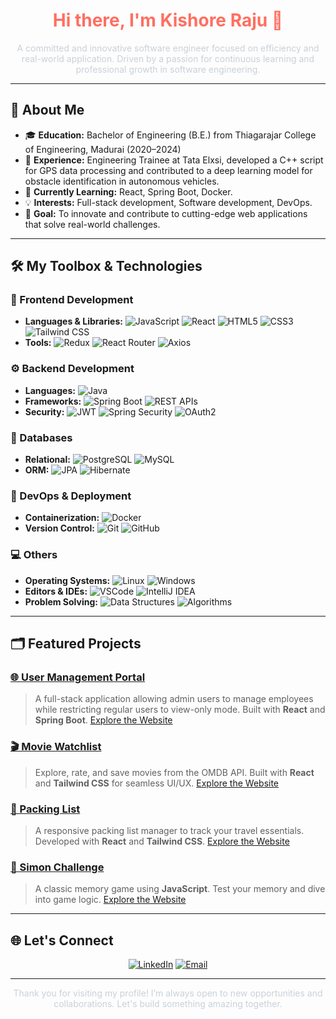 <h1 align="center" style="color: #ff6f61;">Hi there, I'm Kishore Raju 👋</h1>

<p align="center" style="color: #c9d1d9;">A committed and innovative software engineer focused on efficiency and real-world application. Driven by a passion for continuous learning and professional growth in software engineering.</p>



---

## 🚀 About Me
- 🎓 **Education:** Bachelor of Engineering (B.E.) from Thiagarajar College of Engineering, Madurai (2020–2024)
- 💼 **Experience:** Engineering Trainee at Tata Elxsi, developed a C++ script for GPS data processing and contributed to a deep learning model for obstacle identification in autonomous vehicles.
- 🌱 **Currently Learning:** React, Spring Boot, Docker.
- 💡 **Interests:** Full-stack development, Software development, DevOps.
- 🎯 **Goal:** To innovate and contribute to cutting-edge web applications that solve real-world challenges.

---

## 🛠️ My Toolbox & Technologies

### 🎨 Frontend Development
- **Languages & Libraries:** ![JavaScript](https://img.shields.io/badge/-JavaScript-F7DF1E?logo=javascript&logoColor=black) ![React](https://img.shields.io/badge/-React-61DAFB?logo=react&logoColor=black) ![HTML5](https://img.shields.io/badge/-HTML5-E34F26?logo=html5&logoColor=white) ![CSS3](https://img.shields.io/badge/-CSS3-1572B6?logo=css3&logoColor=white) ![Tailwind CSS](https://img.shields.io/badge/-Tailwind%20CSS-38B2AC?logo=tailwind-css&logoColor=white)
- **Tools:** ![Redux](https://img.shields.io/badge/-Redux-764ABC?logo=redux&logoColor=white) ![React Router](https://img.shields.io/badge/-React%20Router-CA4245?logo=react-router&logoColor=white) ![Axios](https://img.shields.io/badge/-Axios-5A29E4?logo=axios&logoColor=white)

### ⚙️ Backend Development
- **Languages:** ![Java](https://img.shields.io/badge/-Java-007396?logo=java&logoColor=white)
- **Frameworks:** ![Spring Boot](https://img.shields.io/badge/-Spring%20Boot-6DB33F?logo=spring-boot&logoColor=white) ![REST APIs](https://img.shields.io/badge/-REST%20APIs-FF6F61)
- **Security:** ![JWT](https://img.shields.io/badge/-JWT-000000?logo=json-web-tokens&logoColor=white) ![Spring Security](https://img.shields.io/badge/-Spring%20Security-6DB33F?logo=spring-security&logoColor=white) ![OAuth2](https://img.shields.io/badge/-OAuth2-4285F4?logo=google&logoColor=white)

### 💾 Databases
- **Relational:** ![PostgreSQL](https://img.shields.io/badge/-PostgreSQL-336791?logo=postgresql&logoColor=white) ![MySQL](https://img.shields.io/badge/-MySQL-4479A1?logo=mysql&logoColor=white)
- **ORM:** ![JPA](https://img.shields.io/badge/-JPA-E34F26) ![Hibernate](https://img.shields.io/badge/-Hibernate-59666C?logo=hibernate&logoColor=white)

### 🚀 DevOps & Deployment
- **Containerization:** ![Docker](https://img.shields.io/badge/-Docker-2496ED?logo=docker&logoColor=white)
- **Version Control:** ![Git](https://img.shields.io/badge/-Git-F05032?logo=git&logoColor=white) ![GitHub](https://img.shields.io/badge/-GitHub-181717?logo=github&logoColor=white)

### 💻 Others
- **Operating Systems:** ![Linux](https://img.shields.io/badge/-Linux-FCC624?logo=linux&logoColor=black) ![Windows](https://img.shields.io/badge/-Windows-0078D6?logo=windows&logoColor=white)
- **Editors & IDEs:** ![VSCode](https://img.shields.io/badge/-VS%20Code-007ACC?logo=visual-studio-code&logoColor=white) ![IntelliJ IDEA](https://img.shields.io/badge/-IntelliJ%20IDEA-000000?logo=intellij-idea&logoColor=white)
- **Problem Solving:** ![Data Structures](https://img.shields.io/badge/-Data%20Structures-61DAFB) ![Algorithms](https://img.shields.io/badge/-Algorithms-61DAFB)


---

## 🗂️ Featured Projects

### [🌐 User Management Portal](https://github.com/kishorer03/UserManagement)
> A full-stack application allowing admin users to manage employees while restricting regular users to view-only mode. Built with **React** and **Spring Boot**.
[Explore the Website](https://usermanagementportalbykishorer.netlify.app/)

### [🎬 Movie Watchlist](https://github.com/kishorer03/MovieList)
> Explore, rate, and save movies from the OMDB API. Built with **React** and **Tailwind CSS** for seamless UI/UX.
[Explore the Website](https://watchlistbykishorer.netlify.app/)

### [🎒 Packing List](https://github.com/kishorer03/PackingList)
> A responsive packing list manager to track your travel essentials. Developed with **React** and **Tailwind CSS**.
[Explore the Website](https://packinglistbykishorer.netlify.app/)

### [🧠 Simon Challenge](https://github.com/kishorer03/SimonGameChallenge)
> A classic memory game using **JavaScript**. Test your memory and dive into game logic.
[Explore the Website]()

---

## 🌐 Let's Connect

<p align="center">
  <a href="https://www.linkedin.com/in/kishorer-raju/"><img src="https://img.shields.io/badge/LinkedIn-KishoreR-blue?style=flat-square&logo=linkedin" alt="LinkedIn"></a>
  <a href="mailto:kishoreraju1203@gmail.com"><img src="https://img.shields.io/badge/Email-kishorer03%40example.com-red?style=flat-square&logo=gmail" alt="Email"></a>
</p>

---

<p align="center" style="color: #c9d1d9;">Thank you for visiting my profile! I’m always open to new opportunities and collaborations. Let's build something amazing together.</p>
